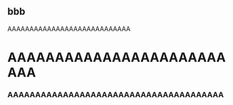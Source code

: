 ## bbb
AAAAAAAAAAAAAAAAAAAAAAAAAAAA

# AAAAAAAAAAAAAAAAAAAAAAAAAA


### AAAAAAAAAAAAAAAAAAAAAAAAAAAAAAAAAAAAAAA
